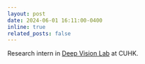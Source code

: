 ```yaml
---
layout: post
date: 2024-06-01 16:11:00-0400
inline: true
related_posts: false
---
```



Research intern in [Deep Vision Lab](https://www.dvlab.ai/) at CUHK.